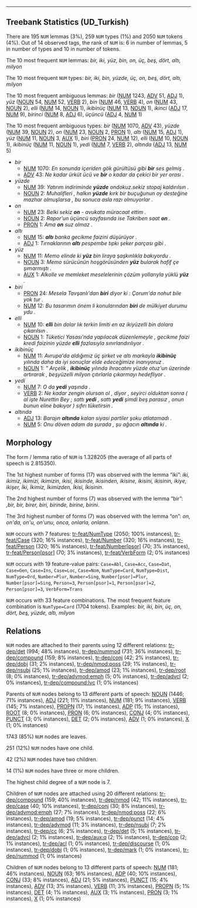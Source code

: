

--------------------------------------------------------------------------------

## Treebank Statistics (UD_Turkish)

There are 195 `NUM` lemmas (3%), 259 `NUM` types (1%) and 2050 `NUM` tokens (4%).
Out of 14 observed tags, the rank of `NUM` is: 6 in number of lemmas, 5 in number of types and 10 in number of tokens.

The 10 most frequent `NUM` lemmas: <em>bir, iki, yüz, bin, on, üç, beş, dört, altı, milyon</em>

The 10 most frequent `NUM` types:  <em>bir, iki, bin, yüzde, üç, on, beş, dört, altı, milyon</em>

The 10 most frequent ambiguous lemmas: <em>bir</em> ([NUM]() 1243, [ADV]() 51, [ADJ]() 1), <em>yüz</em> ([NOUN]() 54, [NUM]() 52, [VERB]() 2), <em>bin</em> ([NUM]() 46, [VERB]() 4), <em>on</em> ([NUM]() 43, [NOUN]() 2), <em>elli</em> ([NUM]() 14, [NOUN]() 1), <em>ikibinüç</em> ([NUM]() 13, [NOUN]() 1), <em>ikinci</em> ([ADJ]() 17, [NUM]() 9), <em>birinci</em> ([NUM]() 8, [ADJ]() 6), <em>üçüncü</em> ([ADJ]() 4, [NUM]() 1)

The 10 most frequent ambiguous types:  <em>bir</em> ([NUM]() 1070, [ADV]() 43), <em>yüzde</em> ([NUM]() 39, [NOUN]() 2), <em>on</em> ([NUM]() 23, [NOUN]() 2, [PRON]() 1), <em>altı</em> ([NUM]() 15, [ADJ]() 1), <em>yüz</em> ([NUM]() 11, [NOUN]() 3, [AUX]() 1), <em>biri</em> ([PRON]() 24, [NUM]() 12), <em>elli</em> ([NUM]() 10, [NOUN]() 1), <em>ikibinüç</em> ([NUM]() 11, [NOUN]() 1), <em>yedi</em> ([NUM]() 7, [VERB]() 2), <em>altında</em> ([ADJ]() 13, [NUM]() 5)


* <em>bir</em>
  * [NUM]() 1070: <em>En sonunda içeriden gök gürültüsü gibi <b>bir</b> ses gelmiş .</em>
  * [ADV]() 43: <em>Ne kadar ürküt ücü ve <b>bir</b> o kadar da çekici bir yer orası .</em>
* <em>yüzde</em>
  * [NUM]() 39: <em>Yatırım indiriminde <b>yüzde</b> ondokuz.sekiz stopaj kaldırılsın .</em>
  * [NOUN]() 2: <em>Muhalifleri , halkın <b>yüzde</b> kırk bir buçuğunun oy desteğine mazhar olmuşlarsa , bu sonuca asla razı olmuyorlar .</em>
* <em>on</em>
  * [NUM]() 23: <em>Belki sekiz <b>on</b> - avukata müracaat ettim .</em>
  * [NOUN]() 2: <em>Rapor'un üçüncü sayfasında ise Takriben saat <b>on</b> .</em>
  * [PRON]() 1: <em>Ama <b>on</b> suz olmaz .</em>
* <em>altı</em>
  * [NUM]() 15: <em><b>altı</b> banka gecikme faizini düşürüyor .</em>
  * [ADJ]() 1: <em>Tırnaklarının <b>altı</b> pespembe tıpkı şeker parçası gibi .</em>
* <em>yüz</em>
  * [NUM]() 11: <em>Memo elinde ki <b>yüz</b> bin liraya şaşkınlıkla bakıyordu .</em>
  * [NOUN]() 3: <em>Memo sürücünün hoşgörüsünden <b>yüz</b> bularak hafif çe şımarmıştı .</em>
  * [AUX]() 1: <em>Alkolle ve memleket meselelerinin çözüm yollarıyla yüklü <b>yüz</b> .</em>
* <em>biri</em>
  * [PRON]() 24: <em>Mesela Tavşanlı'dan <b>biri</b> diyor ki : Çorum'da nohut bile yok tur .</em>
  * [NUM]() 12: <em>Bu tasarımın önem li konularından <b>biri</b> de mülkiyet durumu ydu .</em>
* <em>elli</em>
  * [NUM]() 10: <em><b>elli</b> bin dolar lık terkin limiti en az ikiyüzelli bin dolara çıkarılsın .</em>
  * [NOUN]() 1: <em>Tüketici Yasası'nda yapılacak düzenlemeyle , gecikme faizi kredi faizinin yüzde <b>elli</b> fazlasıyla sınırlandırılıyor .</em>
* <em>ikibinüç</em>
  * [NUM]() 11: <em>Avrupa'da aldığımız üç şirket ve altı markayla <b>ikibinüç</b> yılında daha da iyi sonuçlar elde edeceğimize inanıyoruz .</em>
  * [NOUN]() 1: <em>" Arçelik , <b>ikibinüç</b> yılında ihracatını yüzde otuz'un üzerinde artırarak , beşyüzelli milyon çıtırlarla çıkarmayı hedefliyor .</em>
* <em>yedi</em>
  * [NUM]() 7: <em>O da <b>yedi</b> yaşında .</em>
  * [VERB]() 2: <em>Ne kadar zengin olursan ol , diyor , seyirci olduktan sonra ( al işte Nurettin Bey ; sattı <b>yedi</b> , sattı <b>yedi</b> şimdi beş parasız , onun bunun eline bakıyor ) sıfırı tüketirsin .</em>
* <em>altında</em>
  * [ADJ]() 13: <em>Barajın <b>altında</b> kalan siyasi partiler şoku atlatamadı .</em>
  * [NUM]() 5: <em>Onu döven adam da şurada , şu ağacın <b>altında</b> ki .</em>

## Morphology

The form / lemma ratio of `NUM` is 1.328205 (the average of all parts of speech is 2.815350).

The 1st highest number of forms (17) was observed with the lemma “iki”: <em>iki, ikimiz, ikimizi, ikimizin, ikisi, ikisinde, ikisinden, ikisine, ikisini, ikisinin, ikiye, ikişer, İki, İkimiz, İkimizden, İkisi, İkisinin</em>.

The 2nd highest number of forms (7) was observed with the lemma “bir”: <em>,bir, bir, birer, biri, birinde, birine, birini</em>.

The 3rd highest number of forms (7) was observed with the lemma “on”: <em>on, on'da, on'u, on'unu, onca, onlarla, onların</em>.

`NUM` occurs with 7 features: [tr-feat/NumType]() (2050; 100% instances), [tr-feat/Case]() (320; 16% instances), [tr-feat/Number]() (320; 16% instances), [tr-feat/Person]() (320; 16% instances), [tr-feat/Number[psor]]() (70; 3% instances), [tr-feat/Person[psor]]() (70; 3% instances), [tr-feat/VerbForm]() (2; 0% instances)

`NUM` occurs with 19 feature-value pairs: `Case=Abl`, `Case=Acc`, `Case=Dat`, `Case=Gen`, `Case=Ins`, `Case=Loc`, `Case=Nom`, `NumType=Card`, `NumType=Dist`, `NumType=Ord`, `Number=Plur`, `Number=Sing`, `Number[psor]=Plur`, `Number[psor]=Sing`, `Person=3`, `Person[psor]=1`, `Person[psor]=2`, `Person[psor]=3`, `VerbForm=Trans`

`NUM` occurs with 33 feature combinations.
The most frequent feature combination is `NumType=Card` (1704 tokens).
Examples: <em>bir, iki, bin, üç, on, dört, beş, yüzde, altı, milyon</em>


## Relations

`NUM` nodes are attached to their parents using 12 different relations: [tr-dep/det]() (994; 48% instances), [tr-dep/nummod]() (731; 36% instances), [tr-dep/compound]() (159; 8% instances), [tr-dep/conj]() (42; 2% instances), [tr-dep/dobj]() (31; 2% instances), [tr-dep/nmod:poss]() (29; 1% instances), [tr-dep/nsubj]() (25; 1% instances), [tr-dep/amod]() (23; 1% instances), [tr-dep/root]() (8; 0% instances), [tr-dep/advmod:emph]() (5; 0% instances), [tr-dep/advcl]() (2; 0% instances), [tr-dep/compound:lvc]() (1; 0% instances)

Parents of `NUM` nodes belong to 13 different parts of speech: [NOUN]() (1446; 71% instances), [ADJ]() (221; 11% instances), [NUM]() (181; 9% instances), [VERB]() (145; 7% instances), [PROPN]() (17; 1% instances), [ADP]() (15; 1% instances), [ROOT]() (8; 0% instances), [PRON]() (6; 0% instances), [CONJ]() (4; 0% instances), [PUNCT]() (3; 0% instances), [DET]() (2; 0% instances), [ADV]() (1; 0% instances), [X]() (1; 0% instances)

1743 (85%) `NUM` nodes are leaves.

251 (12%) `NUM` nodes have one child.

42 (2%) `NUM` nodes have two children.

14 (1%) `NUM` nodes have three or more children.

The highest child degree of a `NUM` node is 7.

Children of `NUM` nodes are attached using 20 different relations: [tr-dep/compound]() (159; 40% instances), [tr-dep/nmod]() (42; 11% instances), [tr-dep/case]() (40; 10% instances), [tr-dep/conj]() (30; 8% instances), [tr-dep/advmod:emph]() (27; 7% instances), [tr-dep/nmod:poss]() (22; 6% instances), [tr-dep/amod]() (19; 5% instances), [tr-dep/punct]() (14; 4% instances), [tr-dep/advmod]() (11; 3% instances), [tr-dep/nsubj]() (7; 2% instances), [tr-dep/cc]() (6; 2% instances), [tr-dep/det]() (5; 1% instances), [tr-dep/advcl]() (2; 1% instances), [tr-dep/aux:q]() (2; 1% instances), [tr-dep/cop]() (2; 1% instances), [tr-dep/acl]() (1; 0% instances), [tr-dep/discourse]() (1; 0% instances), [tr-dep/dobj]() (1; 0% instances), [tr-dep/mark]() (1; 0% instances), [tr-dep/nummod]() (1; 0% instances)

Children of `NUM` nodes belong to 13 different parts of speech: [NUM]() (181; 46% instances), [NOUN]() (63; 16% instances), [ADP]() (40; 10% instances), [CONJ]() (33; 8% instances), [ADJ]() (21; 5% instances), [PUNCT]() (15; 4% instances), [ADV]() (13; 3% instances), [VERB]() (11; 3% instances), [PROPN]() (5; 1% instances), [DET]() (4; 1% instances), [AUX]() (3; 1% instances), [PRON]() (3; 1% instances), [X]() (1; 0% instances)


